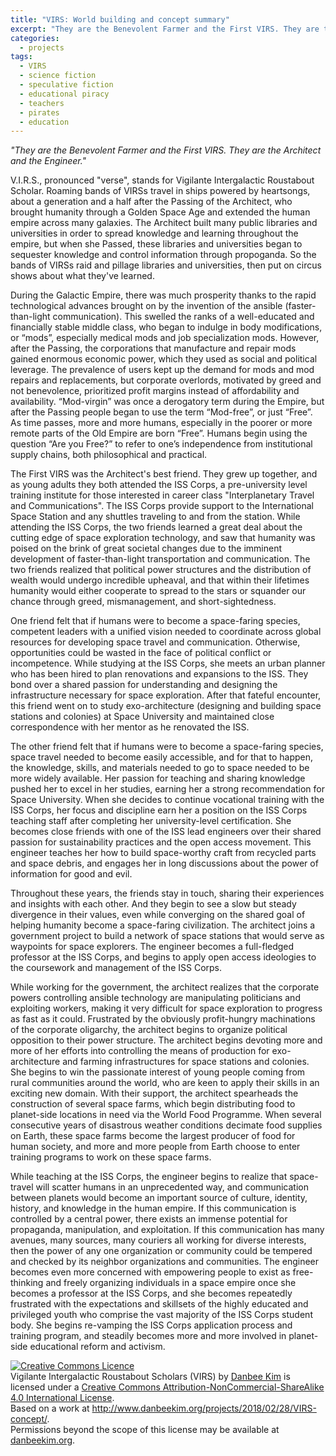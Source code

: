 ```yaml
---
title: "VIRS: World building and concept summary"
excerpt: "They are the Benevolent Farmer and the First VIRS. They are the Architect and the Engineer."
categories:
  - projects
tags:
  - VIRS
  - science fiction
  - speculative fiction
  - educational piracy
  - teachers
  - pirates
  - education
---
```


*"They are the Benevolent Farmer and the First VIRS. They are the Architect and the Engineer."*

V.I.R.S., pronounced "verse", stands for Vigilante Intergalactic Roustabout Scholar. Roaming bands of VIRSs travel in ships powered by heartsongs, about a generation and a half after the Passing of the Architect, who brought humanity through a Golden Space Age and extended the human empire across many galaxies. The Architect built many public libraries and universities in order to spread knowledge and learning throughout the empire, but when she Passed, these libraries and universities began to sequester knowledge and control information through propoganda. So the bands of VIRSs raid and pillage libraries and universities, then put on circus shows about what they've learned. 

During the Galactic Empire, there was much prosperity thanks to the rapid technological advances brought on by the invention of the ansible (faster-than-light communication). This swelled the ranks of a well-educated and financially stable middle class, who began to indulge in body modifications, or “mods”, especially medical mods and job specialization mods. However, after the Passing, the corporations that manufacture and repair mods gained enormous economic power, which they used as social and political leverage. The prevalence of users kept up the demand for mods and mod repairs and replacements, but corporate overlords, motivated by greed and not benevolence, prioritized profit margins instead of affordability and availability. “Mod-virgin” was once a derogatory term during the Empire, but after the Passing people began to use the term “Mod-free”, or just “Free”. As time passes, more and more humans, especially in the poorer or more remote parts of the Old Empire are born “Free”. Humans begin using the question “Are you Free?” to refer to one’s independence from institutional supply chains, both philosophical and practical. 

The First VIRS was the Architect's best friend. They grew up together, and as young adults they both attended the ISS Corps, a pre-university level training institute for those interested in career class "Interplanetary Travel and Communications". The ISS Corps provide support to the International Space Station and any shuttles traveling to and from the station. While attending the ISS Corps, the two friends learned a great deal about the cutting edge of space exploration technology, and saw that humanity was poised on the brink of great societal changes due to the imminent development of faster-than-light transportation and communication. The two friends realized that political power structures and the distribution of wealth would undergo incredible upheaval, and that within their lifetimes humanity would either cooperate to spread to the stars or squander our chance through greed, mismanagement, and short-sightedness.

One friend felt that if humans were to become a space-faring species, competent leaders with a unified vision needed to coordinate across global resources for developing space travel and communication. Otherwise, opportunities could be wasted in the face of political conflict or incompetence. While studying at the ISS Corps, she meets an urban planner who has been hired to plan renovations and expansions to the ISS. They bond over a shared passion for understanding and designing the infrastructure necessary for space exploration. After that fateful encounter, this friend went on to study exo-architecture (designing and building space stations and colonies) at Space University and maintained close correspondence with her mentor as he renovated the ISS.

The other friend felt that if humans were to become a space-faring species, space travel needed to become easily accessible, and for that to happen, the knowledge, skills, and materials needed to go to space needed to be more widely available. Her passion for teaching and sharing knowledge pushed her to excel in her studies, earning her a strong recommendation for Space University. When she decides to continue vocational training with the ISS Corps, her focus and discipline earn her a position on the ISS Corps teaching staff after completing her university-level certification. She becomes close friends with one of the ISS lead engineers over their shared passion for sustainability practices and the open access movement. This engineer teaches her how to build space-worthy craft from recycled parts and space debris, and engages her in long discussions about the power of information for good and evil.

Throughout these years, the friends stay in touch, sharing their experiences and insights with each other. And they begin to see a slow but steady divergence in their values, even while converging on the shared goal of helping humanity become a space-faring civilization. The architect joins a government project to build a network of space stations that would serve as waypoints for space explorers. The engineer becomes a full-fledged professor at the ISS Corps, and begins to apply open access ideologies to the coursework and management of the ISS Corps.

While working for the government, the architect realizes that the corporate powers controlling ansible technology are manipulating politicians and exploiting workers, making it very difficult for space exploration to progress as fast as it could. Frustrated by the obviously profit-hungry machinations of the corporate oligarchy, the architect begins to organize political opposition to their power structure. The architect begins devoting more and more of her efforts into controlling the means of production for exo-architecture and farming infrastructures for space stations and colonies. She begins to win the passionate interest of young people coming from rural communities around the world, who are keen to apply their skills in an exciting new domain. With their support, the architect spearheads the construction of several space farms, which begin distributing food to planet-side locations in need via the World Food Programme. When several consecutive years of disastrous weather conditions decimate food supplies on Earth, these space farms become the largest producer of food for human society, and more and more people from Earth choose to enter training programs to work on these space farms. 

While teaching at the ISS Corps, the engineer begins to realize that space-travel will scatter humans in an unprecedented way, and communication between planets would become an important source of culture, identity, history, and knowledge in the human empire. If this communication is controlled by a central power, there exists an immense potential for propaganda, manipulation, and exploitation. If this communication has many avenues, many sources, many couriers all working for diverse interests, then the power of any one organization or community could be tempered and checked by its neighbor organizations and communities. The engineer becomes even more concerned with empowering people to exist as free-thinking and freely organizing individuals in a space empire once she becomes a professor at the ISS Corps, and she becomes repeatedly frustrated with the expectations and skillsets of the highly educated and privileged youth who comprise the vast majority of the ISS Corps student body. She begins re-vamping the ISS Corps application process and training program, and steadily becomes more and more involved in planet-side educational reform and activism. 

<a rel="license" href="http://creativecommons.org/licenses/by-nc-sa/4.0/"><img alt="Creative Commons Licence" style="border-width:0" src="https://i.creativecommons.org/l/by-nc-sa/4.0/88x31.png" /></a><br /><span xmlns:dct="http://purl.org/dc/terms/" property="dct:title">Vigilante Intergalactic Roustabout Scholars (VIRS)</span> by <a xmlns:cc="http://creativecommons.org/ns#" href="danbeekim.org" property="cc:attributionName" rel="cc:attributionURL">Danbee Kim</a> is licensed under a <a rel="license" href="http://creativecommons.org/licenses/by-nc-sa/4.0/">Creative Commons Attribution-NonCommercial-ShareAlike 4.0 International License</a>.<br />Based on a work at <a xmlns:dct="http://purl.org/dc/terms/" href="http://www.danbeekim.org/projects/2018/02/28/VIRS-concept/" rel="dct:source">http://www.danbeekim.org/projects/2018/02/28/VIRS-concept/</a>.<br />Permissions beyond the scope of this license may be available at <a xmlns:cc="http://creativecommons.org/ns#" href="danbeekim.org" rel="cc:morePermissions">danbeekim.org</a>.
